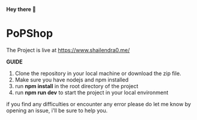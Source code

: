 **Hey there 🤗**

# PoPShop
The Project is live at https://www.shailendra0.me/

**GUIDE**
1. Clone the repository in your local machine or download the zip file.
2. Make sure you have nodejs and npm installed
3. run **npm install** in the root directory of the project
4. run **npm run dev** to start the project in your local environment


if you find any difficulties or encounter any error please do let me know by opening an issue, i'll be sure to help you.

